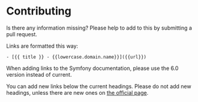 # Contributing
Is there any information missing? Please help to add to this by submitting a pull request.

Links are formatted this way:

```
- [{{ title }} - {{lowercase.domain.name}}]({{url}})
```

When adding links to the Symfony documentation, please use the 6.0 version instead of current.

You can add new links below the current headings. Please do not add new headings,
unless there are new ones on [the official page](https://sensiolabs.com/en/symfony/certification.html).
